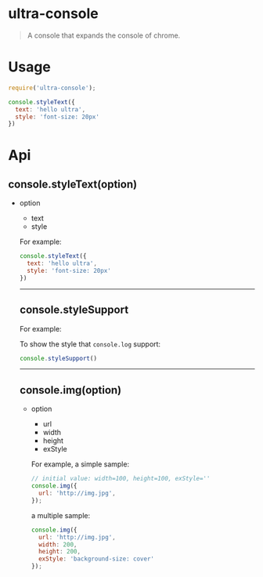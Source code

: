 # ultra-console
> A console that expands the console of chrome.

# Usage
```javascript
require('ultra-console');

console.styleText({
  text: 'hello ultra',
  style: 'font-size: 20px'
})

```

# Api

## console.styleText(option)

- option <object>
  - text <string>
  - style <string>  
  

For example:

```javascript
console.styleText({
  text: 'hello ultra',
  style: 'font-size: 20px'
})
```  

---  

## console.styleSupport

For example:

To show the style that `console.log` support:

```javascript
console.styleSupport()
```

---  

## console.img(option)

- option <object>
  - url <string>
  - width <number>
  - height <number>
  - exStyle <string>

For example, a simple sample:

```javascript
// initial value: width=100, height=100, exStyle=''
console.img({
  url: 'http://img.jpg',
});
```

a multiple sample:

```javascript
console.img({
  url: 'http://img.jpg',
  width: 200,
  height: 200,
  exStyle: 'background-size: cover'
});
```